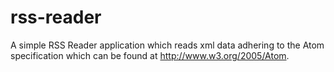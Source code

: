 # rss-reader

A simple RSS Reader application which reads xml data adhering to the Atom specification which can be found at http://www.w3.org/2005/Atom.